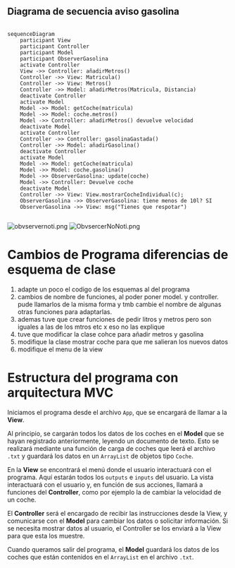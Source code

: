 ## Diagrama de secuencia aviso gasolina

```mermaid

sequenceDiagram
    participant View
    participant Controller
    participant Model
    participant ObserverGasolina
    activate Controller
    View ->> Controller: añadirMetros()
    Controller ->> View: Matricula()
    Controller ->> View: Metros()
    Controller ->> Model: añadirMetros(Matricula, Distancia)
    deactivate Controller
    activate Model
    Model ->> Model: getCoche(matricula)
    Model ->> Model: coche.metros()
    Model ->> Controller: añadirMetros() devuelve velocidad
    deactivate Model
    activate Controller
    Controller ->> Controller: gasolinaGastada()
    Controller ->> Model: añadirGasolina()
    deactivate Controller
    activate Model
    Model ->> Model: getCoche(matricula)
    Model ->> Model: coche.gasolina()
    Model ->> ObserverGasolina: update(coche)
    Model ->> Controller: Devuelve coche
    deactivate Model
    Controller ->> View: View.mostrarCocheIndividual(c);
    ObserverGasolina ->> ObserverGasolina: tiene menos de 10l? SI
    ObserverGasolina ->> View: msg("Tienes que respotar")
    
```
![obvservernoti.png](../Escritorio/obvservernoti.png)
![ObvsercerNoNoti.png](../../Escritorio/ObvsercerNoNoti.png)

# Cambios de Programa diferencias de esquema de clase

1. adapte un poco el codigo de los esquemas al del programa
2. cambios de nombre de funciones, al poder poner model. y controller. pude llamarlos de la misma forma y tmb cambie el nombre de algunas otras funciones para adaptarlas.
3. ademas tuve que crear funciones de pedir litros y metros pero son iguales a las de los mtros etc x eso no las explique
4. tuve que modificar la clase cohce para añadir metros y gasolina
5. modifique la clase mostrar coche para que me salieran los nuevos datos
6. modifique el menu de la view




# Estructura del programa con arquitectura MVC

Iniciamos el programa desde el archivo `App`, que se encargará de llamar a la **View**.

Al principio, se cargarán todos los datos de los coches en el **Model** que se hayan registrado anteriormente, leyendo un documento de texto. Esto se realizará mediante una función de carga de coches que leerá el archivo `.txt` y guardará los datos en un `ArrayList` de objetos tipo `Coche`.

En la **View** se encontrará el menú donde el usuario interactuará con el programa. Aquí estarán todos los `outputs` e `inputs` del usuario. La vista interactuará con el usuario y, en función de sus acciones, llamará a funciones del **Controller**, como por ejemplo la de cambiar la velocidad de un coche.

El **Controller** será el encargado de recibir las instrucciones desde la View, y comunicarse con el **Model** para cambiar los datos o solicitar información. Si se necesita mostrar datos al usuario, el Controller se los enviará a la View para que esta los muestre.

Cuando queramos salir del programa, el **Model** guardará los datos de los coches que están contenidos en el `ArrayList` en el archivo `.txt`.

